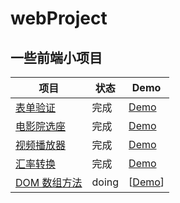 # webProject

## 一些前端小项目

| 项目 | 状态 | Demo |
| -----  |  ------| -------- |
| [表单验证](https://github.com/Tongshisan/webProject/tree/master/%E8%A1%A8%E5%8D%95%E9%AA%8C%E8%AF%81) | 完成 | [Demo](https://tongshisan.github.io/webProject/%E8%A1%A8%E5%8D%95%E9%AA%8C%E8%AF%81/) |
| [电影院选座](https://github.com/Tongshisan/webProject/tree/master/%E7%94%B5%E5%BD%B1%E9%99%A2%E9%80%89%E5%BA%A7) | 完成 | [Demo](https://tongshisan.github.io/webProject/%E7%94%B5%E5%BD%B1%E9%99%A2%E9%80%89%E5%BA%A7/) |
| [视频播放器](https://github.com/Tongshisan/webProject/tree/master/%E8%A7%86%E9%A2%91%E6%92%AD%E6%94%BE%E5%99%A8) | 完成 | [Demo](https://tongshisan.github.io/webProject/%E8%A7%86%E9%A2%91%E6%92%AD%E6%94%BE%E5%99%A8/) |
| [汇率转换](https://github.com/Tongshisan/webProject/tree/master/%E6%B1%87%E7%8E%87%E8%BD%AC%E6%8D%A2) | 完成 | [Demo](https://tongshisan.github.io/webProject/%E6%B1%87%E7%8E%87%E8%BD%AC%E6%8D%A2/) |
| [DOM 数组方法]() | doing | [[Demo]()]

